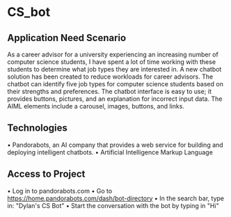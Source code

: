 # CS_bot

## Application Need Scenario
As a career advisor for a university experiencing an increasing number of computer science students, I have spent a lot of time working with these students to 
determine what job types they are interested in. A new chatbot solution has been created to reduce workloads for career advisors. The chatbot can identify five
job types for computer science students based on their strengths and preferences. The chatbot interface is easy to use; it provides buttons, pictures, and an 
explanation for incorrect input data. The AIML elements include a carousel, images, buttons, and links.

## Technologies
•	Pandorabots, an AI company that provides a web service for building and deploying intelligent chatbots.
•	Artificial Intelligence Markup Language

## Access to Project
•	Log in to pandorabots.com
•	Go to https://home.pandorabots.com/dash/bot-directory
•	In the search bar, type in: "Dylan's CS Bot"
•	Start the conversation with the bot by typing in "Hi"

